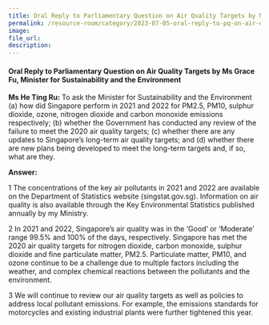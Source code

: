 ```yaml
--- 
title: Oral Reply to Parliamentary Question on Air Quality Targets by Ms Grace Fu, Minister for Sustainability and the Environment
permalink: /resource-room/category/2023-07-05-oral-reply-to-pq-on-air-quality-targets
image:  
file_url:  
description:  
---  
```

#### Oral Reply to Parliamentary Question on Air Quality Targets by Ms Grace Fu, Minister for Sustainability and the Environment

**Ms He Ting Ru:** To ask the Minister for Sustainability and the Environment (a) how did Singapore perform in 2021 and 2022 for PM2.5, PM10, sulphur dioxide, ozone, nitrogen dioxide and carbon monoxide emissions respectively; (b) whether the Government has conducted any review of the failure to meet the 2020 air quality targets; (c) whether there are any updates to Singapore’s long-term air quality targets; and (d) whether there are new plans being developed to meet the long-term targets and, if so, what are they.

**Answer:**

1 The concentrations of the key air pollutants in 2021 and 2022 are available on the Department of Statistics website (singstat.gov.sg). Information on air quality is also available through the Key Environmental Statistics published annually by my Ministry. 

2 In 2021 and 2022, Singapore’s air quality was in the ‘Good’ or ‘Moderate’ range 99.5% and 100% of the days, respectively. Singapore has met the 2020 air quality targets for nitrogen dioxide, carbon monoxide, sulphur dioxide and fine particulate matter, PM2.5. Particulate matter, PM10, and ozone continue to be a challenge due to multiple factors including the weather, and complex chemical reactions between the pollutants and the environment. 

3 We will continue to review our air quality targets as well as policies to address local pollutant emissions. For example, the emissions standards for motorcycles and existing industrial plants were further tightened this year. 
 
